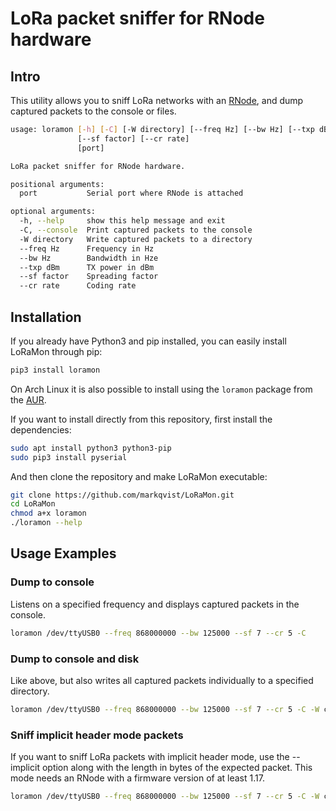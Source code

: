 # LoRa packet sniffer for RNode hardware

## Intro

This utility allows you to sniff LoRa networks with an [RNode](https://unsigned.io/projects/rnode/), and dump captured packets to the console or files.

```sh
usage: loramon [-h] [-C] [-W directory] [--freq Hz] [--bw Hz] [--txp dBm]
               [--sf factor] [--cr rate]
               [port]

LoRa packet sniffer for RNode hardware.

positional arguments:
  port           Serial port where RNode is attached

optional arguments:
  -h, --help     show this help message and exit
  -C, --console  Print captured packets to the console
  -W directory   Write captured packets to a directory
  --freq Hz      Frequency in Hz
  --bw Hz        Bandwidth in Hze
  --txp dBm      TX power in dBm
  --sf factor    Spreading factor
  --cr rate      Coding rate
```

## Installation

If you already have Python3 and pip installed, you can easily install LoRaMon through pip:

```sh
pip3 install loramon
```

On Arch Linux it is also possible to install using the `loramon` package from the [AUR](https://aur.archlinux.org/packages/loramon).

If you want to install directly from this repository, first install the dependencies:

```sh
sudo apt install python3 python3-pip
sudo pip3 install pyserial
```

And then clone the repository and make LoRaMon executable:

```sh
git clone https://github.com/markqvist/LoRaMon.git
cd LoRaMon
chmod a+x loramon
./loramon --help
```

## Usage Examples

### Dump to console

Listens on a specified frequency and displays captured packets in the console.

```sh
loramon /dev/ttyUSB0 --freq 868000000 --bw 125000 --sf 7 --cr 5 -C
```

### Dump to console and disk

Like above, but also writes all captured packets individually to a specified directory.

```sh
loramon /dev/ttyUSB0 --freq 868000000 --bw 125000 --sf 7 --cr 5 -C -W capturedir
```

### Sniff implicit header mode packets

If you want to sniff LoRa packets with implicit header mode, use the --implicit option along with the length in bytes of the expected packet. This mode needs an RNode with a firmware version of at least 1.17.

```sh
loramon /dev/ttyUSB0 --freq 868000000 --bw 125000 --sf 7 --cr 5 -C -W capturedir --implicit 12
```
